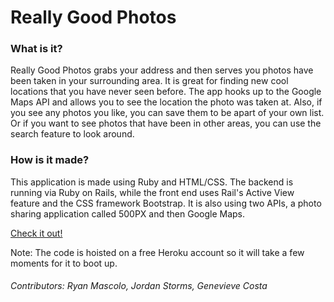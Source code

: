# Really Good Photos #

### What is it? ###

Really Good Photos grabs your address and then serves you photos have been taken in your surrounding area. It is great for finding new cool locations that you have never seen before. The app hooks up to the Google Maps API and allows you to see the location the photo was taken at. Also, if you see any photos you like, you can save them to be apart of your own list. Or if you want to see photos that have been in other areas, you can use the search feature to look around.

### How is it made? ###

This application is made using Ruby and HTML/CSS. The backend is running via Ruby on Rails, while the front end uses Rail's Active View feature and the CSS framework Bootstrap. It is also using two APIs, a photo sharing application called 500PX and then Google Maps.

[Check it out!](https://really-good-photos.herokuapp.com/)

Note: The code is hoisted on a free Heroku account so it will take a few moments for it to boot up.

###### Contributors: Ryan Mascolo, Jordan Storms, Genevieve Costa ######
